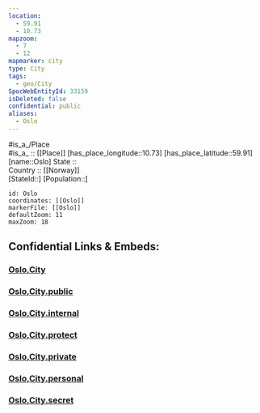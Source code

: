 ```yaml
---
location:
  - 59.91
  - 10.73
mapzoom:
  - 7
  - 12
mapmarker: city
type: City
tags:
  - geo/City
SpocWebEntityId: 33159
isDeleted: false
confidential: public
aliases:
  - Oslo
---
```



#is_a_/Place  
#is_a_ :: [[Place]] 
[has_place_longitude::10.73] 
[has_place_latitude::59.91] 
[name::Oslo] 
State ::  
Country :: [[Norway]]  
[StateId::] 
[Population::] 



```leaflet
id: Oslo
coordinates: [[Oslo]] 
markerFile: [[Oslo]] 
defaultZoom: 11 
maxZoom: 18
```


## Confidential Links & Embeds: 

### [Oslo,City](/_Standards/Earth/Continent/Europe/Europe~North/Norway/Counties~Norway/Viken/Oslo,County/City/Oslo,City.md) 

### [Oslo,City.public](/_public/Earth/Continent/Europe/Europe~North/Norway/Counties~Norway/Viken/Oslo,County/City/Oslo,City.public.md) 

### [Oslo,City.internal](/_internal/Earth/Continent/Europe/Europe~North/Norway/Counties~Norway/Viken/Oslo,County/City/Oslo,City.internal.md) 

### [Oslo,City.protect](/_protect/Earth/Continent/Europe/Europe~North/Norway/Counties~Norway/Viken/Oslo,County/City/Oslo,City.protect.md) 

### [Oslo,City.private](/_private/Earth/Continent/Europe/Europe~North/Norway/Counties~Norway/Viken/Oslo,County/City/Oslo,City.private.md) 

### [Oslo,City.personal](/_personal/Earth/Continent/Europe/Europe~North/Norway/Counties~Norway/Viken/Oslo,County/City/Oslo,City.personal.md) 

### [Oslo,City.secret](/_secret/Earth/Continent/Europe/Europe~North/Norway/Counties~Norway/Viken/Oslo,County/City/Oslo,City.secret.md)

